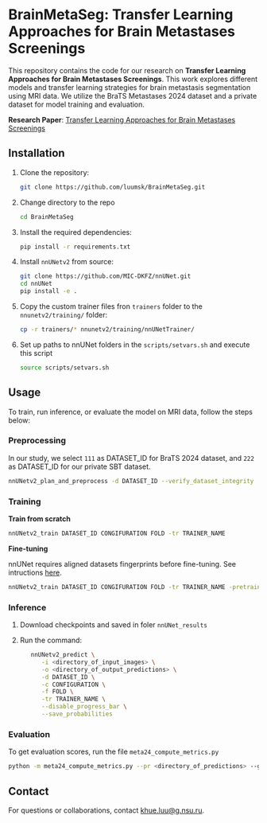 # BrainMetaSeg: Transfer Learning Approaches for Brain Metastases Screenings

This repository contains the code for our research on **Transfer Learning Approaches for Brain Metastases Screenings**. This work explores different models and transfer learning strategies for brain metastasis segmentation using MRI data. We utilize the BraTS Metastases 2024 dataset and a private dataset for model training and evaluation.

**Research Paper**: [Transfer Learning Approaches for Brain Metastases Screenings](https://www.mdpi.com/2227-9059/12/11/2561)

## Installation

1. Clone the repository:
   ```bash
   git clone https://github.com/luumsk/BrainMetaSeg.git
   ```

2. Change directory to the repo
   ```bash
   cd BrainMetaSeg
   ```

3. Install the required dependencies:
   ```bash
   pip install -r requirements.txt
   ```

4. Install `nnUNetv2` from source:
   ```bash
   git clone https://github.com/MIC-DKFZ/nnUNet.git
   cd nnUNet
   pip install -e .
   ```

5. Copy the custom trainer files fron `trainers` folder to the `nnunetv2/training/` folder:
   ```bash
   cp -r trainers/* nnunetv2/training/nnUNetTrainer/
   ```

6. Set up paths to nnUNet folders in the `scripts/setvars.sh` and execute this script
   ```bash
   source scripts/setvars.sh
   ```

## Usage

To train, run inference, or evaluate the model on MRI data, follow the steps below:

### Preprocessing

In our study, we select `111` as DATASET_ID for BraTS 2024 dataset, and `222` as DATASET_ID for our private SBT dataset.

```bash
nnUNetv2_plan_and_preprocess -d DATASET_ID --verify_dataset_integrity
```

### Training

**Train from scratch**

```bash
nnUNetv2_train DATASET_ID CONGIFURATION FOLD -tr TRAINER_NAME
```

**Fine-tuning**

nnUNet requires aligned datasets fingerprints before fine-tuning. See intructions [here](https://github.com/MIC-DKFZ/nnUNet/blob/master/documentation/pretraining_and_finetuning.md).
```bash
nnUNetv2_train DATASET_ID CONGIFURATION FOLD -tr TRAINER_NAME -pretrained_weights <path_to_pretrained_weights>
```

### Inference

1. Download checkpoints and saved in foler `nnUNet_results`
2. Run the command:

   ```bash
      nnUNetv2_predict \
         -i <directory_of_input_images> \
         -o <directory_of_output_predictions> \
         -d DATASET_ID \
         -c CONFIGURATION \
         -f FOLD \
         -tr TRAINER_NAME \
         --disable_progress_bar \
         --save_probabilities
   ```

### Evaluation

To get evaluation scores, run the file `meta24_compute_metrics.py`

```bash
python -m meta24_compute_metrics.py --pr <directory_of_predictions> --gt <directory_of_ground_truths> --out <path_to_output_csv_file>
```

## Contact

For questions or collaborations, contact [khue.luu@g.nsu.ru](mailto:khue.luu@g.nsu.ru).
